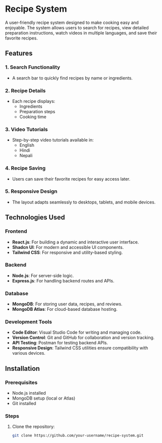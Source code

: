 # Recipe System  

A user-friendly recipe system designed to make cooking easy and enjoyable. The system allows users to search for recipes, view detailed preparation instructions, watch videos in multiple languages, and save their favorite recipes.  

## Features  

### 1. Search Functionality  
- A search bar to quickly find recipes by name or ingredients.  

### 2. Recipe Details  
- Each recipe displays:  
  - Ingredients  
  - Preparation steps  
  - Cooking time  

### 3. Video Tutorials  
- Step-by-step video tutorials available in:  
  - English  
  - Hindi  
  - Nepali  

### 4. Recipe Saving  
- Users can save their favorite recipes for easy access later.  

### 5. Responsive Design  
- The layout adapts seamlessly to desktops, tablets, and mobile devices.  

## Technologies Used  

### Frontend  
- **React.js**: For building a dynamic and interactive user interface.  
- **Shadcn UI**: For modern and accessible UI components.  
- **Tailwind CSS**: For responsive and utility-based styling.  

### Backend  
- **Node.js**: For server-side logic.  
- **Express.js**: For handling backend routes and APIs.  

### Database  
- **MongoDB**: For storing user data, recipes, and reviews.  
- **MongoDB Atlas**: For cloud-based database hosting.  

### Development Tools  
- **Code Editor**: Visual Studio Code for writing and managing code.  
- **Version Control**: Git and GitHub for collaboration and version tracking.  
- **API Testing**: Postman for testing backend APIs.  
- **Responsive Design**: Tailwind CSS utilities ensure compatibility with various devices.  

## Installation  

### Prerequisites  
- Node.js installed  
- MongoDB setup (local or Atlas)  
- Git installed  

### Steps  
1. Clone the repository:  
   ```bash
   git clone https://github.com/your-username/recipe-system.git

